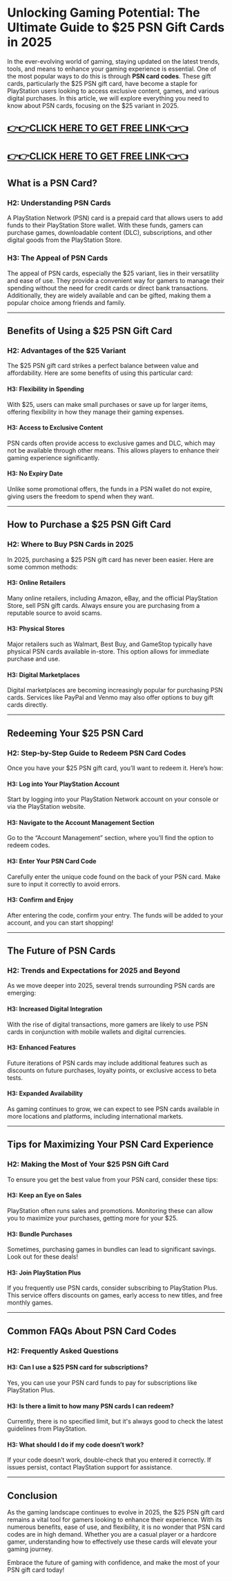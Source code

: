 # Unlocking Gaming Potential: The Ultimate Guide to $25 PSN Gift Cards in 2025

In the ever-evolving world of gaming, staying updated on the latest trends, tools, and means to enhance your gaming experience is essential. One of the most popular ways to do this is through **PSN card codes**. These gift cards, particularly the $25 PSN gift card, have become a staple for PlayStation users looking to access exclusive content, games, and various digital purchases. In this article, we will explore everything you need to know about PSN cards, focusing on the $25 variant in 2025.

[👉👉CLICK HERE TO GET FREE LINK👈👈](https://appbitly.com/kRfMR)
--
[👉👉CLICK HERE TO GET FREE LINK👈👈](https://appbitly.com/kRfMR)
--

## What is a PSN Card?

### H2: Understanding PSN Cards

A PlayStation Network (PSN) card is a prepaid card that allows users to add funds to their PlayStation Store wallet. With these funds, gamers can purchase games, downloadable content (DLC), subscriptions, and other digital goods from the PlayStation Store.

### H3: The Appeal of PSN Cards

The appeal of PSN cards, especially the $25 variant, lies in their versatility and ease of use. They provide a convenient way for gamers to manage their spending without the need for credit cards or direct bank transactions. Additionally, they are widely available and can be gifted, making them a popular choice among friends and family.

---

## Benefits of Using a $25 PSN Gift Card

### H2: Advantages of the $25 Variant

The $25 PSN gift card strikes a perfect balance between value and affordability. Here are some benefits of using this particular card:

#### H3: Flexibility in Spending

With $25, users can make small purchases or save up for larger items, offering flexibility in how they manage their gaming expenses.

#### H3: Access to Exclusive Content

PSN cards often provide access to exclusive games and DLC, which may not be available through other means. This allows players to enhance their gaming experience significantly.

#### H3: No Expiry Date

Unlike some promotional offers, the funds in a PSN wallet do not expire, giving users the freedom to spend when they want.

---

## How to Purchase a $25 PSN Gift Card

### H2: Where to Buy PSN Cards in 2025

In 2025, purchasing a $25 PSN gift card has never been easier. Here are some common methods:

#### H3: Online Retailers

Many online retailers, including Amazon, eBay, and the official PlayStation Store, sell PSN gift cards. Always ensure you are purchasing from a reputable source to avoid scams.

#### H3: Physical Stores

Major retailers such as Walmart, Best Buy, and GameStop typically have physical PSN cards available in-store. This option allows for immediate purchase and use.

#### H3: Digital Marketplaces

Digital marketplaces are becoming increasingly popular for purchasing PSN cards. Services like PayPal and Venmo may also offer options to buy gift cards directly.

---

## Redeeming Your $25 PSN Card

### H2: Step-by-Step Guide to Redeem PSN Card Codes

Once you have your $25 PSN gift card, you’ll want to redeem it. Here’s how:

#### H3: Log into Your PlayStation Account

Start by logging into your PlayStation Network account on your console or via the PlayStation website.

#### H3: Navigate to the Account Management Section

Go to the “Account Management” section, where you’ll find the option to redeem codes.

#### H3: Enter Your PSN Card Code

Carefully enter the unique code found on the back of your PSN card. Make sure to input it correctly to avoid errors.

#### H3: Confirm and Enjoy

After entering the code, confirm your entry. The funds will be added to your account, and you can start shopping!

---

## The Future of PSN Cards

### H2: Trends and Expectations for 2025 and Beyond

As we move deeper into 2025, several trends surrounding PSN cards are emerging:

#### H3: Increased Digital Integration

With the rise of digital transactions, more gamers are likely to use PSN cards in conjunction with mobile wallets and digital currencies.

#### H3: Enhanced Features

Future iterations of PSN cards may include additional features such as discounts on future purchases, loyalty points, or exclusive access to beta tests.

#### H3: Expanded Availability

As gaming continues to grow, we can expect to see PSN cards available in more locations and platforms, including international markets.

---

## Tips for Maximizing Your PSN Card Experience

### H2: Making the Most of Your $25 PSN Gift Card

To ensure you get the best value from your PSN card, consider these tips:

#### H3: Keep an Eye on Sales

PlayStation often runs sales and promotions. Monitoring these can allow you to maximize your purchases, getting more for your $25.

#### H3: Bundle Purchases

Sometimes, purchasing games in bundles can lead to significant savings. Look out for these deals!

#### H3: Join PlayStation Plus

If you frequently use PSN cards, consider subscribing to PlayStation Plus. This service offers discounts on games, early access to new titles, and free monthly games.

---

## Common FAQs About PSN Card Codes

### H2: Frequently Asked Questions

#### H3: Can I use a $25 PSN card for subscriptions?

Yes, you can use your PSN card funds to pay for subscriptions like PlayStation Plus.

#### H3: Is there a limit to how many PSN cards I can redeem?

Currently, there is no specified limit, but it's always good to check the latest guidelines from PlayStation.

#### H3: What should I do if my code doesn’t work?

If your code doesn’t work, double-check that you entered it correctly. If issues persist, contact PlayStation support for assistance.

---

## Conclusion

As the gaming landscape continues to evolve in 2025, the $25 PSN gift card remains a vital tool for gamers looking to enhance their experience. With its numerous benefits, ease of use, and flexibility, it is no wonder that PSN card codes are in high demand. Whether you are a casual player or a hardcore gamer, understanding how to effectively use these cards will elevate your gaming journey. 

Embrace the future of gaming with confidence, and make the most of your PSN gift card today!
